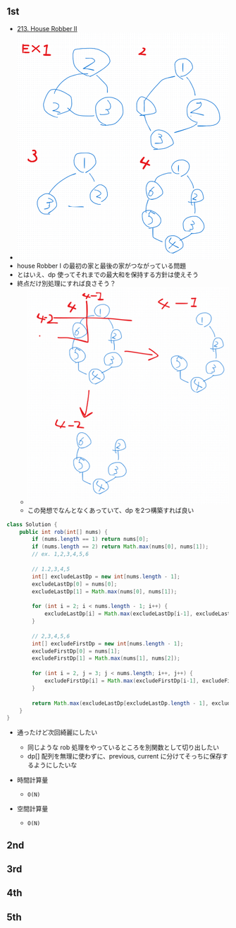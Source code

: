 ## 1st
- [213. House Robber II](https://leetcode.com/problems/house-robber-ii/description/)
- ![img.png](img.png)
- house Robber I の最初の家と最後の家がつながっている問題
- とはいえ、dp 使ってそれまでの最大和を保持する方針は使えそう
- 終点だけ別処理にすれば良さそう？
  - ![img_1.png](img_1.png)
  - この発想でなんとなくあっていて、dp を2つ構築すれば良い
```java
class Solution {
    public int rob(int[] nums) {
        if (nums.length == 1) return nums[0];
        if (nums.length == 2) return Math.max(nums[0], nums[1]);
        // ex. 1,2,3,4,5,6
        
        // 1.2,3,4,5
        int[] excludeLastDp = new int[nums.length - 1];
        excludeLastDp[0] = nums[0];
        excludeLastDp[1] = Math.max(nums[0], nums[1]);

        for (int i = 2; i < nums.length - 1; i++) {
            excludeLastDp[i] = Math.max(excludeLastDp[i-1], excludeLastDp[i-2] + nums[i]);
        }

        // 2,3,4,5,6
        int[] excludeFirstDp = new int[nums.length - 1];
        excludeFirstDp[0] = nums[1];
        excludeFirstDp[1] = Math.max(nums[1], nums[2]);

        for (int i = 2, j = 3; j < nums.length; i++, j++) {
            excludeFirstDp[i] = Math.max(excludeFirstDp[i-1], excludeFirstDp[i-2] + nums[j]);
        }

        return Math.max(excludeLastDp[excludeLastDp.length - 1], excludeFirstDp[excludeFirstDp.length - 1]);
    }
}
```
- 通ったけど次回綺麗にしたい
  - 同じような rob 処理をやっているところを別関数として切り出したい
  - dp[] 配列を無理に使わずに、previous, current に分けてそっちに保存するようにしたいな

- 時間計算量
  - `O(N)`
- 空間計算量
  - `O(N)`

## 2nd

## 3rd

## 4th

## 5th
